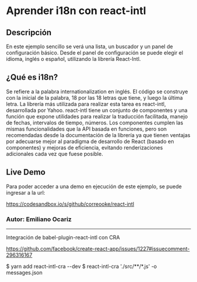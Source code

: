 # Aprender i18n con react-intl 

## Descripción

En este ejemplo sencillo se verá una lista, un buscador y un panel de configuración básico. 
Desde el panel de configuración se puede elegir el idioma, inglés o español, utilizando la librería React-Intl. 

## ¿Qué es i18n? 

Se refiere a la palabra internationalization en inglés. El código se construye con la inicial de la palabra, 18 por las 18 letras que tiene, y luego la última letra.
La librería más utilizada para realizar esta tarea es react-intl, desarrollada por Yahoo. 
react-intl tiene un conjunto de componentes y una función que expone utilidades para realizar la traducción facilitada, manejo de fechas, intervalos de tiempo, números. Los componentes cumplen las mismas funcionalidades que la API basada en funciones, pero son recomendadas desde la documentación de la librería ya que tienen ventajas por adecuarse mejor al paradigma de desarrollo de React (basado en componentes) y mejoras de eficiencia, evitando renderizaciones adicionales cada vez que fuese posible. 

## Live Demo

Para poder acceder a una demo en ejecución de este ejemplo, se puede ingresar a la url:

https://codesandbox.io/s/github/correooke/react-intl

### Autor: Emiliano Ocariz


------------

Integración de babel-plugin-react-intl con CRA

https://github.com/facebook/create-react-app/issues/1227#issuecomment-296316167

$ yarn add react-intl-cra --dev
$ react-intl-cra './src/**/*.js' -o messages.json